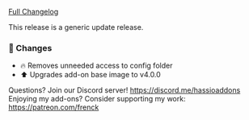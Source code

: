 [Full Changelog][changelog]

This release is a generic update release.

### 🔨 Changes

- :fire: Removes unneeded access to config folder
- :arrow_up: Upgrades add-on base image to v4.0.0

[changelog]: https://github.com/hassio-addons/addon-bitwarden/compare/v0.3.0...v0.3.1

Questions? Join our Discord server! https://discord.me/hassioaddons
Enjoying my add-ons? Consider supporting my work: https://patreon.com/frenck